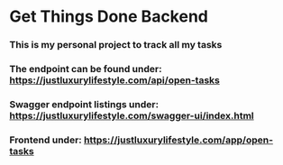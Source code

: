 # Get Things Done Backend

### This is my personal project to track all my tasks

### The endpoint can be found under: https://justluxurylifestyle.com/api/open-tasks

### Swagger endpoint listings under: https://justluxurylifestyle.com/swagger-ui/index.html

### Frontend under: https://justluxurylifestyle.com/app/open-tasks
